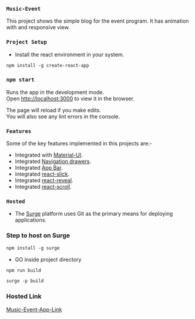 ### `Music-Event`

This project shows the simple blog for the event program. It has animation with and responsive view.

### `Project Setup`

- Install the react environment in your system.
``` markdown
npm install -g create-react-app
```

### `npm start`

Runs the app in the development mode.<br>
Open [http://localhost:3000](http://localhost:3000) to view it in the browser.

The page will reload if you make edits.<br>
You will also see any lint errors in the console.

### `Features`

Some of the key features implemented in this projects are:-
- Integrated with [Material-UI](https://material-ui.com/).
- Integrated [Navigation drawers](https://material-ui.com/demos/drawers/#drawer).
- Integrated [App Bar](https://material-ui.com/demos/app-bar/#app-bar). 
- Integrated [react-slick](https://github.com/akiran/react-slick).
- Integrated [react-reveal](https://github.com/rnosov/react-reveal).
- Integrated [react-scroll](https://github.com/fisshy/react-scroll).

### `Hosted`

- The [Surge](https://surge.sh/) platform uses Git as the primary means for deploying applications.

### Step to host on Surge

``` markdown
npm install -g surge
```
- GO inside project directory

``` markdown
npm run build 
```
``` markdown
surge -p build
```

### Hosted Link

[Music-Event-App-Link](http://abaft-push.surge.sh/)